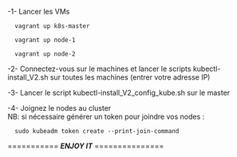 -1- Lancer les VMs 
```
  vagrant up k8s-master
```
```
  vagrant up node-1
```
```
  vagrant up node-2
```

-2- Connectez-vous sur le machines et lancer le scripts kubectl-install_V2.sh sur toutes les machines (entrer votre adresse IP)  
   
-3- Lancer le script kubectl-install_V2_config_kube.sh sur le master  

-4- Joignez le nodes au cluster  
NB: si nécessaire générer un token pour joindre vos nodes :

```
  sudo kubeadm token create --print-join-command

```


=========== ***ENJOY IT*** ===============
